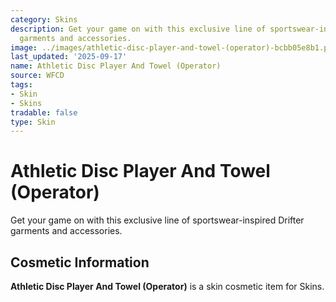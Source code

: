 ```yaml
---
category: Skins
description: Get your game on with this exclusive line of sportswear-inspired Drifter
  garments and accessories.
image: ../images/athletic-disc-player-and-towel-(operator)-bcbb05e8b1.png
last_updated: '2025-09-17'
name: Athletic Disc Player And Towel (Operator)
source: WFCD
tags:
- Skin
- Skins
tradable: false
type: Skin
---
```


# Athletic Disc Player And Towel (Operator)

Get your game on with this exclusive line of sportswear-inspired Drifter garments and accessories.

## Cosmetic Information

**Athletic Disc Player And Towel (Operator)** is a skin cosmetic item for Skins.

